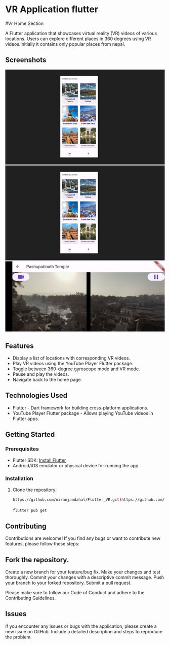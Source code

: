 # VR Application flutter
#Vr Home Section

A Flutter application that showcases virtual reality (VR) videos of various locations. Users can explore different places in 360 degrees using VR videos.Initially it contains only popular places from nepal.

## Screenshots

![Screenshot 1](https://github.com/niranjandahal/Flutter_VR/blob/main/project-two-model-images.png)
![Screenshot 1](https://github.com/niranjandahal/Flutter_VR/blob/main/project-two-s1.png)
![Screenshot 1](https://github.com/niranjandahal/Flutter_VR/blob/main/project-two-s2.jpg)

## Features

- Display a list of locations with corresponding VR videos.
- Play VR videos using the YouTube Player Flutter package.
- Toggle between 360-degree gyroscope mode and VR mode.
- Pause and play the videos.
- Navigate back to the home page.

## Technologies Used

- Flutter - Dart framework for building cross-platform applications.
- YouTube Player Flutter package - Allows playing YouTube videos in Flutter apps.

## Getting Started

### Prerequisites

- Flutter SDK: [Install Flutter](https://flutter.dev/docs/get-started/install)
- Android/iOS emulator or physical device for running the app.

### Installation

1. Clone the repository:

      ```bash
      https://github.com/niranjandahal/Flutter_VR.git)https://github.com/niranjandahal/Flutter_VR.git

     flutter pub get

## Contributing

Contributions are welcome! If you find any bugs or want to contribute new features, please follow these steps:

## Fork the repository.

Create a new branch for your feature/bug fix.
Make your changes and test thoroughly.
Commit your changes with a descriptive commit message.
Push your branch to your forked repository.
Submit a pull request.

Please make sure to follow our Code of Conduct and adhere to the Contributing Guidelines.

## Issues

If you encounter any issues or bugs with the application, please create a new issue on GitHub. Include a detailed description and steps to reproduce the problem.
